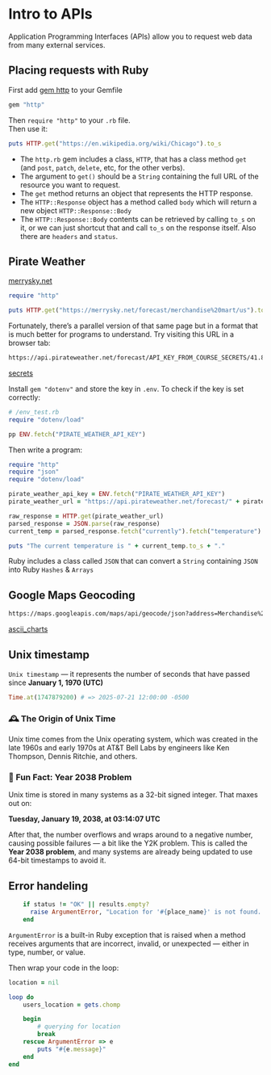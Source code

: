 # Intro to APIs

Application Programming Interfaces (APIs) allow you to request web data from many external services. 

## Placing requests with Ruby

First add [gem http](https://github.com/httprb/http) to your Gemfile

```ruby
gem "http"
```

Then `require "http"` to your `.rb` file.  
Then use it: 
```ruby
puts HTTP.get("https://en.wikipedia.org/wiki/Chicago").to_s
```
- The `http.rb` gem includes a class, `HTTP`, that has a class method `get` (and `post`, `patch`, `delete`, etc, for the other verbs).
- The argument to `get()` should be a `String` containing the full URL of the resource you want to request.    
- The `get` method returns an object that represents the HTTP response.    
- The `HTTP::Response` object has a method called `body` which will return a new object `HTTP::Response::Body`
- The `HTTP::Response::Body` contents can be retrieved by calling `to_s` on it, or we can just shortcut that and call `to_s` on the response itself. Also there are `headers` and `status`.

## Pirate Weather

[merrysky.net](https://merrysky.net/forecast/merchandise%20mart/us)

```ruby
require "http"

puts HTTP.get("https://merrysky.net/forecast/merchandise%20mart/us").to_s
```

Fortunately, there’s a parallel version of that same page but in a format that is much better for programs to understand. Try visiting this URL in a browser tab:

```html
https://api.pirateweather.net/forecast/API_KEY_FROM_COURSE_SECRETS/41.8887,-87.6355
```
[secrets](https://learn.firstdraft.com/runs/76/learner/secrets)

Install `gem "dotenv"` and store the key in `.env`. To check if the key is set correctly:
```ruby
# /env_test.rb
require "dotenv/load"

pp ENV.fetch("PIRATE_WEATHER_API_KEY")
```
Then write a program:

```ruby
require "http"
require "json"
require "dotenv/load"

pirate_weather_api_key = ENV.fetch("PIRATE_WEATHER_API_KEY")
pirate_weather_url = "https://api.pirateweather.net/forecast/" + pirate_weather_api_key + "/41.8887,-87.6355"

raw_response = HTTP.get(pirate_weather_url)
parsed_response = JSON.parse(raw_response)
current_temp = parsed_response.fetch("currently").fetch("temperature")

puts "The current temperature is " + current_temp.to_s + "."
```
Ruby includes a class called `JSON` that can convert a `String` containing `JSON` into Ruby `Hashes` & `Arrays`

## Google Maps Geocoding

```html
https://maps.googleapis.com/maps/api/geocode/json?address=Merchandise%20Mart%20Chicago&key=API_KEY_FROM_COURSE_SECRETS
```

[ascii_charts](https://github.com/benlund/ascii_charts)

## Unix timestamp
`Unix timestamp` — it represents the number of seconds that have passed since **January 1, 1970 (UTC)**

```ruby
Time.at(1747879200) # => 2025-07-21 12:00:00 -0500
```

### 🕰️ The Origin of Unix Time
Unix time comes from the Unix operating system, which was created in the late 1960s and early 1970s at AT&T Bell Labs by engineers like Ken Thompson, Dennis Ritchie, and others.

### 🧨 Fun Fact: Year 2038 Problem
Unix time is stored in many systems as a 32-bit signed integer. That maxes out on:

**Tuesday, January 19, 2038, at 03:14:07 UTC**

After that, the number overflows and wraps around to a negative number, causing possible failures — a bit like the Y2K problem. This is called the **Year 2038 problem**, and many systems are already being updated to use 64-bit timestamps to avoid it.

## Error handeling

```ruby
    if status != "OK" || results.empty?
      raise ArgumentError, "Location for '#{place_name}' is not found. Try again:"
    end
```

`ArgumentError` is a built-in Ruby exception that is raised when a method receives arguments that are incorrect, invalid, or unexpected — either in type, number, or value.

Then wrap your code in the loop:
```ruby
location = nil

loop do
    users_location = gets.chomp

    begin
        # querying for location
        break
    rescue ArgumentError => e
        puts "#{e.message}"
    end
end
```